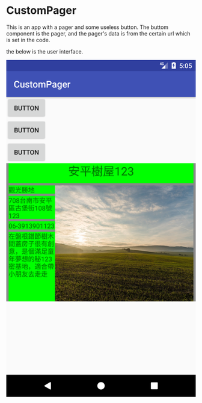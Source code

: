 # CustomPager

This is an app with a pager and some useless button.
The buttom component is the pager, and the pager's data is from the certain url which is set in the code.

the below is the user interface.

![alt text](https://raw.githubusercontent.com/bobshih/CustomPager/master/Screenshot.png)
